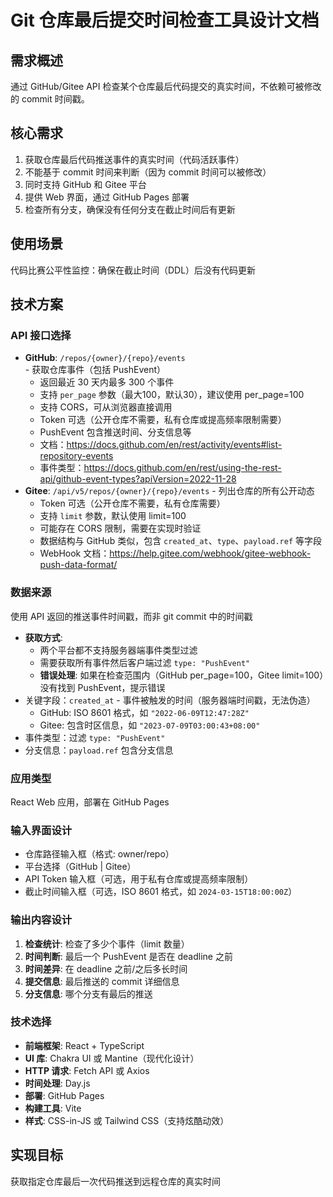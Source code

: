 # Git 仓库最后提交时间检查工具设计文档

## 需求概述
通过 GitHub/Gitee API 检查某个仓库最后代码提交的真实时间，不依赖可被修改的 commit 时间戳。

## 核心需求
1. 获取仓库最后代码推送事件的真实时间（代码活跃事件）
2. 不能基于 commit 时间来判断（因为 commit 时间可以被修改）
3. 同时支持 GitHub 和 Gitee 平台
4. 提供 Web 界面，通过 GitHub Pages 部署
5. 检查所有分支，确保没有任何分支在截止时间后有更新

## 使用场景
代码比赛公平性监控：确保在截止时间（DDL）后没有代码更新

## 技术方案
### API 接口选择
- **GitHub**: `/repos/{owner}/{repo}/events` - 获取仓库事件（包括 PushEvent）
  - 返回最近 30 天内最多 300 个事件
  - 支持 `per_page` 参数（最大100，默认30），建议使用 per_page=100
  - 支持 CORS，可从浏览器直接调用
  - Token 可选（公开仓库不需要，私有仓库或提高频率限制需要）
  - PushEvent 包含推送时间、分支信息等
  - 文档：https://docs.github.com/en/rest/activity/events#list-repository-events
  - 事件类型：https://docs.github.com/en/rest/using-the-rest-api/github-event-types?apiVersion=2022-11-28
- **Gitee**: `/api/v5/repos/{owner}/{repo}/events` - 列出仓库的所有公开动态
  - Token 可选（公开仓库不需要，私有仓库需要）
  - 支持 `limit` 参数，默认使用 limit=100
  - 可能存在 CORS 限制，需要在实现时验证
  - 数据结构与 GitHub 类似，包含 `created_at`、`type`、`payload.ref` 等字段
  - WebHook 文档：https://help.gitee.com/webhook/gitee-webhook-push-data-format/

### 数据来源
使用 API 返回的推送事件时间戳，而非 git commit 中的时间戳
- **获取方式**:
  - 两个平台都不支持服务器端事件类型过滤
  - 需要获取所有事件然后客户端过滤 `type: "PushEvent"`
  - **错误处理**: 如果在检查范围内（GitHub per_page=100，Gitee limit=100）没有找到 PushEvent，提示错误
- 关键字段：`created_at` - 事件被触发的时间（服务器端时间戳，无法伪造）
  - GitHub: ISO 8601 格式，如 `"2022-06-09T12:47:28Z"`
  - Gitee: 包含时区信息，如 `"2023-07-09T03:00:43+08:00"`
- 事件类型：过滤 `type: "PushEvent"`
- 分支信息：`payload.ref` 包含分支信息

### 应用类型
React Web 应用，部署在 GitHub Pages

### 输入界面设计
- 仓库路径输入框（格式: owner/repo）
- 平台选择（GitHub | Gitee）
- API Token 输入框（可选，用于私有仓库或提高频率限制）
- 截止时间输入框（可选，ISO 8601 格式，如 `2024-03-15T18:00:00Z`）

### 输出内容设计
1. **检查统计**: 检查了多少个事件（limit 数量）
2. **时间判断**: 最后一个 PushEvent 是否在 deadline 之前
3. **时间差异**: 在 deadline 之前/之后多长时间
4. **提交信息**: 最后推送的 commit 详细信息
5. **分支信息**: 哪个分支有最后的推送

### 技术选择
- **前端框架**: React + TypeScript
- **UI 库**: Chakra UI 或 Mantine（现代化设计）
- **HTTP 请求**: Fetch API 或 Axios
- **时间处理**: Day.js
- **部署**: GitHub Pages
- **构建工具**: Vite
- **样式**: CSS-in-JS 或 Tailwind CSS（支持炫酷动效）

## 实现目标
获取指定仓库最后一次代码推送到远程仓库的真实时间